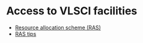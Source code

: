 # Access to VLSCI facilities

* [Resource allocation scheme (RAS)](ras.md)
* [RAS tips](ras_tips.md)
